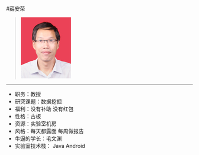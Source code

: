 #薛安荣
> ![](https://github.com/TutorWikiUJS/TutorWiki/blob/master/imgs/xar.jpg)
---

- 职务：教授
- 研究课题：数据挖掘
- 福利：没有补助 没有红包
- 性格：古板
- 资源：实验室机房
- 风格：每天都露面  每周做报告
- 牛逼的学长：毛文渊
- 实验室技术栈： Java Android
